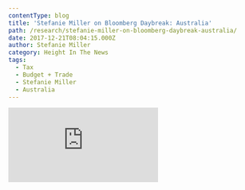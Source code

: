 ```yaml
---
contentType: blog
title: 'Stefanie Miller on Bloomberg Daybreak: Australia'
path: /research/stefanie-miller-on-bloomberg-daybreak-australia/
date: 2017-12-21T08:04:15.000Z
author: Stefanie Miller
category: Height In The News
tags:
  - Tax
  - Budget + Trade
  - Stefanie Miller
  - Australia
---
```

<iframe src="https://www.bloomberg.com/api/embed/iframe?id=41ef44c5-426d-40bc-8708-5d2dea8a3378" width="300" height="150" frameborder="0"><span data-mce-type="bookmark" style="display: inline-block; width: 0px; overflow: hidden; line-height: 0;" class="mce_SELRES_start">﻿</span>&nbsp;

</iframe>
